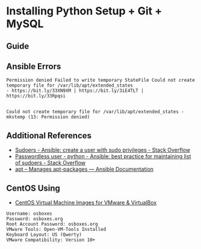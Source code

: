 # Installing Python Setup + Git + MySQL

## Guide

## Ansible Errors

```notes
Permission denied Failed to write temporary StateFile Could not create temporary file for /var/lib/apt/extended_states
- https://bit.ly/33XN9XM | https://bit.ly/3iE4TLT | https://bit.ly/33Rpqsi


Could not create temporary file for /var/lib/apt/extended_states - mkstemp (13: Permission denied)

```

## Additional References

* [Sudoers - Ansible: create a user with sudo privileges - Stack Overflow](https://stackoverflow.com/questions/37333305/ansible-create-a-user-with-sudo-privileges)
* [Passwordless user - python - Ansible: best practice for maintaining list of sudoers - Stack Overflow](https://stackoverflow.com/questions/33359404/ansible-best-practice-for-maintaining-list-of-sudoers)
* [apt – Manages apt-packages — Ansible Documentation](https://docs.ansible.com/ansible/latest/modules/apt_module.html)

## CentOS Using

* [CentOS Virtual Machine Images for VMware & VirtualBox](https://www.osboxes.org/centos/#centos-822004-vbox)

```notes
Username: osboxes
Password: osboxes.org
Root Account Password: osboxes.org
VMware Tools: Open-VM-Tools Installed
Keyboard Layout: US (Qwerty)
VMware Compatibility: Version 10+
```
